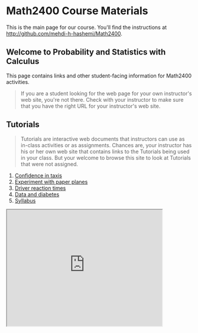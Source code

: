 # Math2400 Course Materials

This is the main page for our course. You'll find the instructions at <http://github.com/mehdi-h-hashemi/Math2400>. 


## Welcome to Probability and Statistics with Calculus 

This page contains links and other student-facing information for Math2400 activities.

> If you are a student looking for the web page for your own instructor's web site, you're not there. Check with your instructor to make sure that you have the right URL for your instructor's web site.

## Tutorials

>Tutorials are interactive web documents that instructors can use as in-class activities or as assignments. Chances are, your instructor has his or her own web site that contains links to the Tutorials being used in your class. But your welcome to browse this site to look at Tutorials that were not assigned.

1. [Confidence in taxis](https://dtkaplan.shinyapps.io/Confidence_in_Taxis/)
2. [Experiment with paper planes](https://dtkaplan.shinyapps.io/Paper_planes/)
3. [Driver reaction times](http://dtkaplan.shinyapps.io/Traffic_signs)
4. [Data and diabetes](https://dtkaplan.shinyapps.io/Diabetes/)
5. [Syllabus](Math_2400_10_Fall_2017.pdf)
<iframe width="420" height="315"
src="https://www.youtube.com/embed/XGSy3_Czz8k?autoplay=1">
</iframe>
